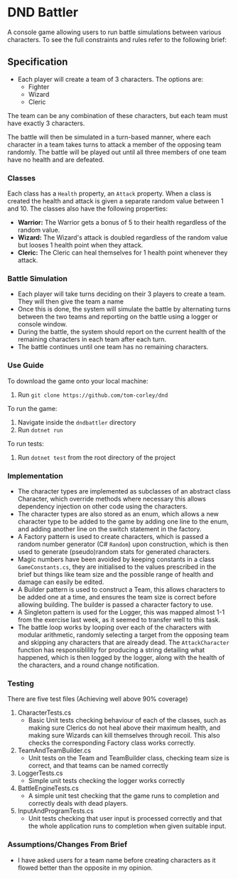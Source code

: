 # DND Battler

A console game allowing users to run battle simulations between various characters. To see the full constraints and rules refer to the following brief: 
## Specification
- Each player will create a team of 3 characters. The options are:
  - Fighter
  - Wizard
  - Cleric

The team can be any combination of these characters, but each team must have exactly 3 characters.

The battle will then be simulated in a turn-based manner, where each character in a team takes turns to attack a member of the opposing team randomly. The battle will be played out until all three members of one team have no health and are defeated.

### Classes
Each class has a `Health` property, an `Attack` property. When a class is created the health and attack is given a separate random value between 1 and 10. The classes also have the following properties:
- **Warrior:** The Warrior gets a bonus of 5 to their health regardless of the random value.
- **Wizard:** The Wizard's attack is doubled regardless of the random value but looses 1 health point when they attack.
- **Cleric:** The Cleric can heal themselves for 1 health point whenever they attack.

### Battle Simulation
- Each player will take turns deciding on their 3 players to create a team. They will then give the team a name
- Once this is done, the system will simulate the battle by alternating turns between the two teams and reporting on the battle using a logger or console window.
- During the battle, the system should report on the current health of the remaining characters in each team after each turn.
- The battle continues until one team has no remaining characters.

###  Use Guide
To download the game onto your local machine:
1. Run `git clone https://github.com/tom-corley/dnd`

To run the game:
1. Navigate inside the `dndbattler` directory
2. Run `dotnet run`

To run tests:
1. Run `dotnet test` from the root directory of the project

### Implementation

- The character types are implemented as subclasses of an abstract class Character, which override methods where necessary this allows dependency injection on other code using the characters.
- The character types are also stored as an enum, which allows a new character type to be added to the game by adding one line to the enum, and adding another line on the switch statement in the factory.
- A Factory pattern is used to create characters, which is passed a random number generator (C# `Random`) upon construction, which is then used to generate (pseudo)random stats for generated characters.
- Magic numbers have been avoided by keeping constants in a class `GameConstants.cs`, they are initialised to the values prescribed in the brief but things like team size and the possible range of health and damage can easily be edited.
- A Builder pattern is used to construct a Team, this allows characters to be added one at a time, and ensures the team size is correct before allowing building. The builder is passed a character factory to use.
- A Singleton pattern is used for the Logger, this was mapped almost 1-1 from the exercise last week, as it seemed to transfer well to this task.
- The battle loop works by looping over each of the characters with modular arithmetic, randomly selecting a target from the opposing team and skipping any characters that are already dead. The `AttackCharacter` function has responsiblility for producing a string detailing what happened, which is then logged by the logger, along with the health of the characters, and a round change notification.

### Testing

There are five test files (Achieving well above 90% coverage)
1. CharacterTests.cs
    - Basic Unit tests checking behaviour of each of the classes, such as making sure Clerics do not heal above their maximum health, and making sure Wizards can kill themselves through recoil. This also checks the corresponding Factory class works correctly.
2. TeamAndTeamBuilder.cs
    - Unit tests on the Team and TeamBuilder class, checking team size is correct, and that teams can be named correctly
3. LoggerTests.cs
    - Simple unit tests checking the logger works correctly
4. BattleEngineTests.cs
    - A simple unit test checking that the game runs to completion and correctly deals with dead players.
5. InputAndProgramTests.cs
    - Unit tests checking that user input is processed correctly and that the whole application runs to completion when given suitable input.

### Assumptions/Changes From Brief

- I have asked users for a team name before creating characters as it flowed better than the opposite in my opinion.



